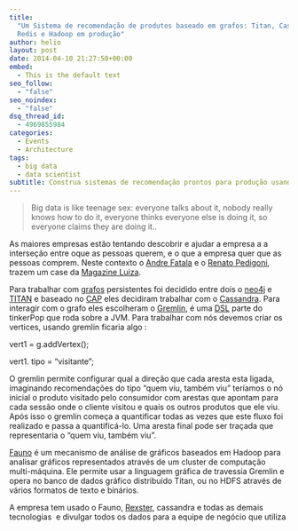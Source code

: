 ```yaml
---
title:
  "Um Sistema de recomendação de produtos baseado em grafos: Titan, Cassandra,
  Redis e Hadoop em produção"
author: helio
layout: post
date: 2014-04-10 21:27:50+00:00
embed:
  - This is the default text
seo_follow:
  - "false"
seo_noindex:
  - "false"
dsq_thread_id:
  - 4969855984
categories:
  - Events
  - Architecture
tags:
  - big data
  - data scientist
subtitle: Construa sistemas de recomendação prontos para produção usando bancos de dados de grafos—implementando Titan, Cassandra, Redis e Hadoop com travessias Gremlin para descobrir padrões "quem viu, também viu" em escala
---
```


> Big data is like teenage sex: everyone talks about it, nobody really knows how to do it, everyone thinks everyone else is doing it, so everyone claims they are doing it..

As maiores empresas estão tentando descobrir e ajudar a empresa a a interseção entre oque as pessoas querem, e o que a empresa quer que as pessoas comprem. Neste contexto o [Andre Fatala][1] e o [Renato Pedigoni][2], trazem um case da [Magazine Luiza][3].

Para trabalhar com <a title="Teoria dos Grafos" href="http://en.wikipedia.org/wiki/Graph_theory" target="_blank">grafos</a> persistentes foi decidido entre dois o <a title="Neo4J" href="http://www.neo4j.org/" target="_blank">neo4j</a> e <a title="Titan" href="http://thinkaurelius.github.io/titan/" target="_blank">TITAN</a> e baseado no <a title="Teorema CAP" href="http://en.wikipedia.org/wiki/CAP_theorem" target="_blank">CAP</a> eles decidiram trabalhar com o <a title="Casandra" href="http://cassandra.apache.org/" target="_blank">Cassandra</a>. Para interagir com o grafo eles escolheram o <a title="Gremlin" href="https://github.com/tinkerpop/gremlin/wiki" target="_blank">Gremlin</a>, é uma <a title="DSL" href="http://en.wikipedia.org/wiki/Domain-specific_language" target="_blank">DSL</a> parte do tinkerPop que roda sobre a JVM. Para trabalhar com nós devemos criar os vertices, usando gremlin ficaria algo :

vert1 = g.addVertex();

vert1. tipo = &#8220;visitante&#8221;;

O gremlin permite configurar qual a direção que cada aresta esta ligada, imaginando recomendações do tipo &#8220;quem viu, também viu&#8221; teríamos o nó inicial o produto visitado pelo consumidor com arestas que apontam para cada sessão onde o cliente visitou e quais os outros produtos que ele viu. Após isso o gremlin começa a quantificar todas as vezes que este fluxo foi realizado e passa a quantificá-lo. Uma aresta final pode ser traçada que representaria o &#8220;quem viu, também viu&#8221;.

[Fauno][4] é um mecanismo de análise de gráficos baseados em Hadoop para analisar gráficos representados através de um cluster de computação multi-máquina. Ele permite usar a linguagem gráfica de travessia Gremlin e opera no banco de dados gráfico distribuído Titan, ou no HDFS através de vários formatos de texto e binários.

A empresa tem usado o Fauno, <a title="rexster" href="https://github.com/tinkerpop/rexster/wiki" target="_blank">Rexster</a>, cassandra e todas as demais tecnologias  e divulgar todos os dados para a equipe de negócio que utiliza

&nbsp;

[1]: http://qconsp.com/user/andre-fatala
[2]: http://qconsp.com/user/renato-pedigoni
[3]: http://www.magazineluiza.com.br/ "Magazine Luiza"
[4]: http://thinkaurelius.github.io/faunus/ "Faunus"
